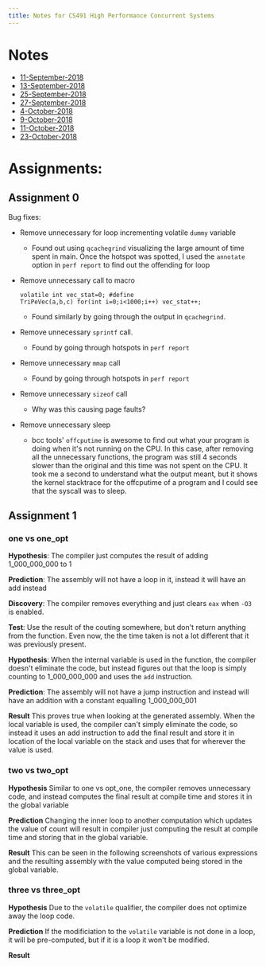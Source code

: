 ```yaml
---
title: Notes for CS491 High Performance Concurrent Systems
---
```


# Notes

- [11-September-2018](cs491/11-September-2018)
- [13-September-2018](cs491/13-September-2018)
- [25-September-2018](cs491/25-September-2018)
- [27-September-2018](cs491/27-September-2018)
- [4-October-2018](cs491/4-October-2018)
- [9-October-2018](cs491/9-october-2018.md)
- [11-October-2018](cs491/11-October-2018)
- [23-October-2018](cs491/23-october-2018.md)


# Assignments:

## Assignment 0

Bug fixes:

* Remove unnecessary for loop incrementing volatile `dummy` variable
    * Found out using `qcachegrind` visualizing the large amount of time spent
      in main. Once the hotspot was spotted, I used the `annotate` option in
      `perf report` to find out the offending for loop

* Remove unnecessary call to macro
    ```
    volatile int vec_stat=0; #define
    TriPeVec(a,b,c) for(int i=0;i<1000;i++) vec_stat++;
    ```
    * Found similarly by going through the output in `qcachegrind`.

* Remove unnecessary `sprintf` call.
    * Found by going through hotspots in `perf report`
* Remove unnecessary `mmap` call
    * Found by going through hotspots in `perf report`
* Remove unnecessary `sizeof` call
    * Why was this causing page faults?
* Remove unnecessary sleep
    * bcc tools' `offcputime` is awesome to find out what your program is doing
      when it's not running on the CPU. In this case, after removing all the
      unnecessary functions, the program was still 4 seconds slower than the
      original and this time was not spent on the CPU. It took me a second to
      understand what the output meant, but it shows the kernel stacktrace for
      the offcputime of a program and I could see that the syscall was to
      sleep.

## Assignment 1

### one vs one_opt

**Hypothesis**: 
The compiler just computes the result of adding 1_000_000_000 to 1

**Prediction**:
The assembly will not have a loop in it, instead it will have an add instead

**Discovery**:
The compiler removes everything and just clears `eax` when `-O3` is enabled.

**Test**:
Use the result of the couting somewhere, but don't return anything from the function. Even now, the the time taken is not a lot different that it was previously present. 

**Hypothesis**:
When the internal variable is used in the function, the compiler doesn't eliminate the code, but instead figures out that the loop is simply counting to 1_000_000_000 and uses the `add` instruction.

**Prediction**:
The assembly will not have a jump instruction and instead will have an addition with a constant equalling 1_000_000_001

**Result**
This proves true when looking at the generated assembly. When the local variable is used, the compiler can't simply eliminate the code, so instead it uses an add instruction to add the final result and store it in location of the local variable on the stack and uses that for wherever the value is used.

### two vs two_opt

**Hypothesis**
Similar to one vs opt_one, the compiler removes unnecessary code, and instead computes the final result at compile time and stores it in the global variable

**Prediction**
Changing the inner loop to another computation which updates the value of count will result in compiler just computing the result at compile time and storing that in the global variable.

**Result**
This can be seen in the following screenshots of various expressions and the resulting assembly with the value computed being stored in the global variable.


### three vs three_opt
**Hypothesis**
Due to the `volatile` qualifier, the compiler does not optimize away the loop code.

**Prediction**
If the modificiation to the `volatile` variable is not done in a loop, it will be pre-computed, but if it is a loop it won't be modified.

**Result**
